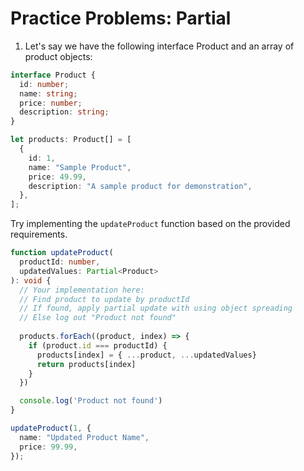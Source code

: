 # Practice Problems: Partial

1. Let's say we have the following interface Product and an array of product objects:

```ts
interface Product {
  id: number;
  name: string;
  price: number;
  description: string;
}

let products: Product[] = [
  {
    id: 1,
    name: "Sample Product",
    price: 49.99,
    description: "A sample product for demonstration",
  },
];
```

Try implementing the `updateProduct` function based on the provided requirements.

```ts
function updateProduct(
  productId: number,
  updatedValues: Partial<Product>
): void {
  // Your implementation here:
  // Find product to update by productId
  // If found, apply partial update with using object spreading
  // Else log out "Product not found"
  
  products.forEach((product, index) => {
    if (product.id === productId) {
      products[index] = { ...product, ...updatedValues}
      return products[index]
    }
  })

  console.log('Product not found')
}

updateProduct(1, {
  name: "Updated Product Name",
  price: 99.99,
});
```
